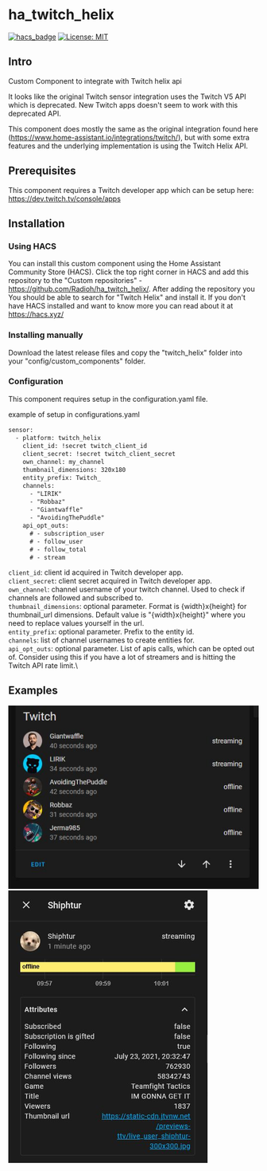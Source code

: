 # ha_twitch_helix

[![hacs_badge](https://img.shields.io/badge/HACS-Custom-41BDF5.svg)](https://github.com/hacs/integration)
[![License: MIT](https://img.shields.io/badge/License-MIT-yellow.svg)](https://opensource.org/licenses/MIT)

## Intro

Custom Component to integrate with Twitch helix api

It looks like the original Twitch sensor integration uses the Twitch V5 API which is deprecated.
New Twitch apps doesn't seem to work with this deprecated API.

This component does mostly the same as the original integration found here (https://www.home-assistant.io/integrations/twitch/), but with some extra features and the underlying implementation is using the Twitch Helix API.

## Prerequisites

This component requires a Twitch developer app which can be setup here: https://dev.twitch.tv/console/apps

## Installation

### Using HACS

You can install this custom component using the Home Assistant Community Store (HACS). Click the top right corner in HACS and add this repository to the "Custom repositories" - https://github.com/Radioh/ha_twitch_helix/. After adding the repository you You should be able to search for "Twitch Helix" and install it.
If you don't have HACS installed and want to know more you can read about it at <https://hacs.xyz/>

### Installing manually

Download the latest release files and copy the "twitch_helix" folder into your "config/custom_components" folder.

### Configuration

This component requires setup in the configuration.yaml file.

example of setup in configurations.yaml

```
sensor:
  - platform: twitch_helix
    client_id: !secret twitch_client_id
    client_secret: !secret twitch_client_secret
    own_channel: my_channel
    thumbnail_dimensions: 320x180
    entity_prefix: Twitch_
    channels:
      - "LIRIK"
      - "Robbaz"
      - "Giantwaffle"
      - "AvoidingThePuddle"
    api_opt_outs:
      # - subscription_user
      # - follow_user
      # - follow_total
      # - stream
```

`client_id`: client id acquired in Twitch developer app.\
`client_secret`: client secret acquired in Twitch developer app.\
`own_channel`: channel username of your twitch channel. Used to check if channels are followed and subscribed to.\
`thumbnail_dimensions`: optional parameter. Format is {width}x{height} for thumbnail_url dimensions. Default value is "{width}x{height}" where you need to replace values yourself in the url.\
`entity_prefix`: optional parameter. Prefix to the entity id.\
`channels`: list of channel usernames to create entities for.\
`api_opt_outs`: optional parameter. List of apis calls, which can be opted out of. Consider using this if you have a lot of streamers and is hitting the Twitch API rate limit.\

## Examples

![](example1.JPG)
![](example2.JPG)
